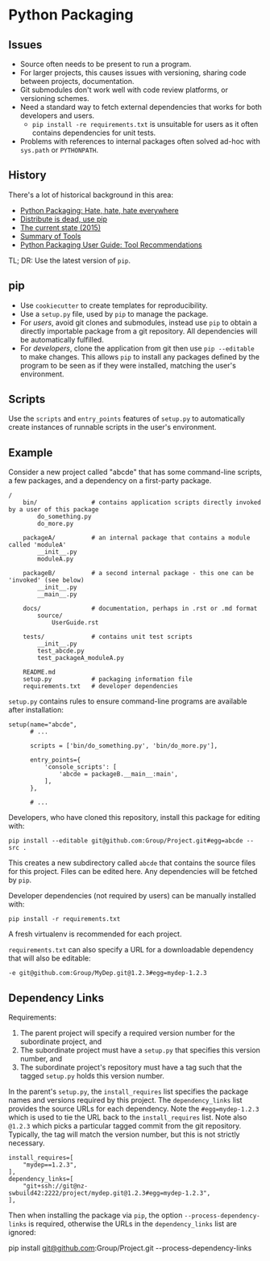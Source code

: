 # Python Packaging

## Issues

 * Source often needs to be present to run a program.
 * For larger projects, this causes issues with versioning, sharing code between projects, documentation.
 * Git submodules don't work well with code review platforms, or versioning schemes.
 * Need a standard way to fetch external dependencies that works for both developers and users.
   * `pip install -re requirements.txt` is unsuitable for users as it often contains dependencies for unit tests.
 * Problems with references to internal packages often solved ad-hoc with `sys.path` or `PYTHONPATH`.

## History

There's a lot of historical background in this area:

 * [Python Packaging: Hate, hate, hate everywhere](http://lucumr.pocoo.org/2012/6/22/hate-hate-hate-everywhere/)
 * [Distribute is dead, use pip](http://stackoverflow.com/a/8550546)
 * [The current state (2015)](http://stackoverflow.com/a/30408520)
 * [Summary of Tools](http://stackoverflow.com/a/14753678)
 * [Python Packaging User Guide: Tool Recommendations](https://packaging.python.org/current/)

TL; DR: Use the latest version of `pip`.

## pip

 * Use `cookiecutter` to create templates for reproducibility.
 * Use a `setup.py` file, used by `pip` to manage the package.
 * For _users_, avoid git clones and submodules, instead use `pip` to obtain a directly importable package from a git repository. All dependencies will be automatically fulfilled.
 * For _developers_, clone the application from git then use `pip --editable` to make changes. This allows `pip` to install any packages defined by the program to be seen as if they were installed, matching the user's environment.

## Scripts

Use the `scripts` and `entry_points` features of `setup.py` to automatically create instances of runnable scripts
in the user's environment.

## Example

Consider a new project called "abcde" that has some command-line scripts, a few packages, and a dependency on a first-party package.

    /
        bin/               # contains application scripts directly invoked by a user of this package
            do_something.py
            do_more.py

        packageA/          # an internal package that contains a module called 'moduleA'
            __init__.py
            moduleA.py

        packageB/          # a second internal package - this one can be 'invoked' (see below)
            __init__.py
            __main__.py

        docs/              # documentation, perhaps in .rst or .md format
            source/
                UserGuide.rst

        tests/             # contains unit test scripts
            __init__.py
            test_abcde.py
            test_packageA_moduleA.py

        README.md
        setup.py           # packaging information file
        requirements.txt   # developer dependencies

`setup.py` contains rules to ensure command-line programs are available after installation:

    setup(name="abcde",
          # ...

          scripts = ['bin/do_something.py', 'bin/do_more.py'],

          entry_points={
              'console_scripts': [
                  'abcde = packageB.__main__:main',
              ],
          },

          # ...

Developers, who have cloned this repository, install this package for editing with:

    pip install --editable git@github.com:Group/Project.git#egg=abcde --src .

This creates a new subdirectory called `abcde` that contains the source files for this project. Files can be edited here. Any dependencies will be fetched by `pip`.

Developer dependencies (not required by users) can be manually installed with:

    pip install -r requirements.txt

A fresh virtualenv is recommended for each project.

`requirements.txt` can also specify a URL for a downloadable dependency that will also be editable:

    -e git@github.com:Group/MyDep.git@1.2.3#egg=mydep-1.2.3

## Dependency Links

Requirements:

1. The parent project will specify a required version number for the subordinate project, and
1. The subordinate project must have a `setup.py` that specifies this version number, and
1. The subordinate project's repository must have a tag such that the tagged `setup.py` holds this version number.

In the parent's `setup.py`, the `install_requires` list specifies the package names and versions required by this project.
The `dependency_links` list provides the source URLs for each dependency.
Note the `#egg=mydep-1.2.3` which is used to tie the URL back to the `install_requires` list.
Note also `@1.2.3` which picks a particular tagged commit from the git repository.
Typically, the tag will match the version number, but this is not strictly necessary.

    install_requires=[
        "mydep==1.2.3",
    ],
    dependency_links=[
        "git+ssh://git@nz-swbuild42:2222/project/mydep.git@1.2.3#egg=mydep-1.2.3",
    ],

Then when installing the package via `pip`, the option `--process-dependency-links` is required, otherwise the URLs in the `dependency_links` list are ignored:

   pip install git@github.com:Group/Project.git --process-dependency-links
